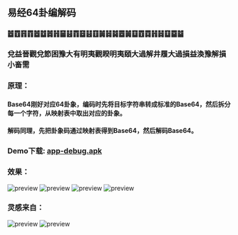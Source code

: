 ## 易经64卦编解码 
### ䷹䷩䷢䷓䷹䷻䷮䷏䷍䷣䷓䷥䷣䷚䷛䷧䷯䷉䷛䷨䷩䷺䷏䷧䷨䷈䷄
### 兌益晉觀兌節困豫大有明夷觀睽明夷頤大過解井履大過損益渙豫解損小畜需

### 原理：
#### Base64刚好对应64卦象，编码时先将目标字符串转成标准的Base64，然后拆分每一个字符，从映射表中取出对应的卦象。
#### 解码同理，先把卦象码通过映射表得到Base64，然后解码Base64。

### Demo下载: [app-debug.apk](https://github.com/wuyr/HexagramDecoder/raw/master/app-debug.apk)

### 效果：
![preview](https://github.com/wuyr/HexagramDecoder/raw/master/previews/preview1.gif) ![preview](https://github.com/wuyr/HexagramDecoder/raw/master/previews/preview2.gif)
![preview](https://github.com/wuyr/HexagramDecoder/raw/master/previews/preview3.gif) ![preview](https://github.com/wuyr/HexagramDecoder/raw/master/previews/preview4.gif)

### 灵感来自：
![preview](https://github.com/wuyr/HexagramDecoder/raw/master/previews/preview6.jpg) 
![preview](https://github.com/wuyr/HexagramDecoder/raw/master/previews/preview5.jpg)
